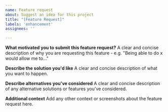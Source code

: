 ```yaml
---
name: Feature request
about: Suggest an idea for this project
title: "[Feature Request]"
labels: 'enhancement'
assignees: ''

---
```


**What motivated you to submit this feature request?**
A clear and concise description of why you are requesting this feature - e.g. "Being able to do x would allow me to..." 

**Describe the solution you'd like**
A clear and concise description of what you want to happen.

**Describe alternatives you've considered**
A clear and concise description of any alternative solutions or features you've considered.

**Additional context**
Add any other context or screenshots about the feature request here.
